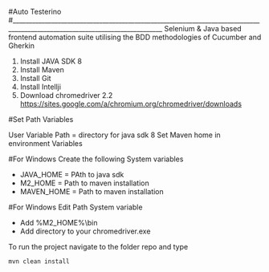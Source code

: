 #Auto Testerino
#_____________________________________________________________________________________________________________________________
Selenium & Java based frontend automation suite utilising the BDD methodologies of Cucumber and Gherkin 

1. Install JAVA SDK 8
2. Install Maven
3. Install Git
4. Install Intellji
5. Download chromedriver 2.2 https://sites.google.com/a/chromium.org/chromedriver/downloads

#Set Path Variables

User Variable Path = directory for java sdk 8 
Set Maven home in environment Variables 

#For Windows
Create the following System variables
- JAVA_HOME = PAth to java sdk
- M2_HOME = Path to maven installation
- MAVEN_HOME = Path to maven installation

#For Windows Edit Path System variable 
- Add %M2_HOME%\bin 
- Add directory to your chromedriver.exe

To run the project navigate to the folder repo and type 
```
mvn clean install
```
# 